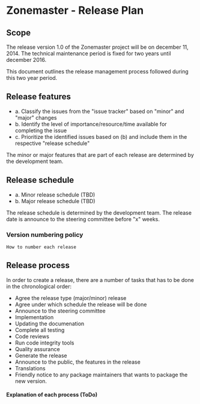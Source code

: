 # Zonemaster - Release Plan

## Scope
The release version 1.0 of the Zonemaster project will be on december 11, 2014. The technical maintenance period is fixed for two years until december 2016.

This document outlines the release management process followed during this two year period.

## Release features
* a. Classify the issues from the "issue tracker" based on "minor" and
"major" changes 
* b. Identify the level of importance/resource/time available for
completing the issue
* c. Prioritize the identified issues based on (b) and include them in
the respective "release schedule" 

The minor or major features that are part of each release are determined by the development team.

## Release schedule
* a. Minor release schedule (TBD)
* b. Major release schedule (TBD)

The release schedule is determined by the development team. The release date is announce to the steering committee before "x" weeks. 

### Version numbering policy
	How to number each release

## Release process

In order to create a release, there are a number of tasks that has to be done in the chronological order:
* Agree the release type (major/minor) release
* Agree under which schedule the release will be done
* Announce to the steering committee
* Implementation
* Updating the documenation
* Complete all testing
* Code reviews
* Run code integrity tools
* Quality assurance
* Generate the release  
* Announce to the public, the features in the release
* Translations
* Friendly notice to any package maintainers that wants to package the  new version.

#### Explanation of each process (ToDo)
